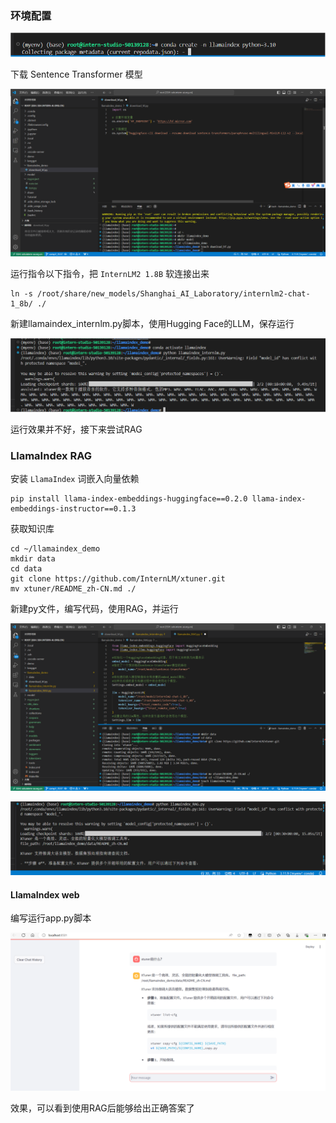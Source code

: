### 环境配置

![QQ_1724487270706](assets/QQ_1724487270706.png)

下载 Sentence Transformer 模型

![QQ_1724489613324](assets/QQ_1724489613324.png)

运行指令以下指令，把 `InternLM2 1.8B` 软连接出来

```
ln -s /root/share/new_models/Shanghai_AI_Laboratory/internlm2-chat-1_8b/ ./
```

新建llamaindex_internlm.py脚本，使用Hugging Face的LLM，保存运行

![QQ_1724508919256](assets/QQ_1724508919256.png)

运行效果并不好，接下来尝试RAG

###  LlamaIndex RAG

安装 `LlamaIndex` 词嵌入向量依赖

```
pip install llama-index-embeddings-huggingface==0.2.0 llama-index-embeddings-instructor==0.1.3
```

获取知识库

```
cd ~/llamaindex_demo
mkdir data
cd data
git clone https://github.com/InternLM/xtuner.git
mv xtuner/README_zh-CN.md ./
```

新建py文件，编写代码，使用RAG，并运行

![QQ_1724509227442](assets/QQ_1724509227442.png)

![QQ_1724509453829](assets/QQ_1724509453829.png)

#### LlamaIndex web

编写运行app.py脚本

![QQ_1724509969238](assets/QQ_1724509969238.png)

效果，可以看到使用RAG后能够给出正确答案了


